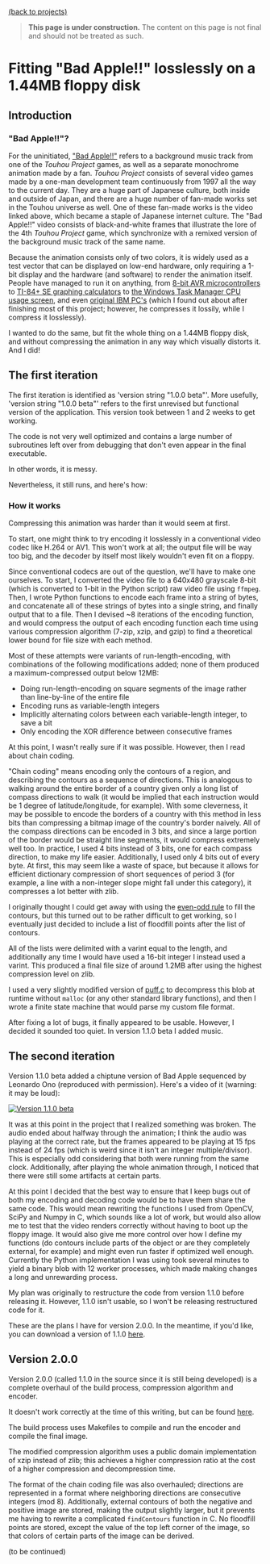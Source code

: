 [(back to projects)](/projects.md)

> **This page is under construction.**
> The content on this page is not final and should not be treated as such.

# Fitting "Bad Apple!!" losslessly on a 1.44MB floppy disk
## Introduction
### "Bad Apple!!"?

For the uninitiated, ["Bad Apple!!"](https://www.youtube.com/watch?v=9lNZ_Rnr7Jc) refers to a background music track from one of the *Touhou Project* games, as well as a separate monochrome animation made by a fan.
*Touhou Project* consists of several video games made by a one-man development team continuously from 1997 all the way to the current day. They are a huge part of Japanese culture, both inside and outside of Japan, and there are a huge number of fan-made works set in the Touhou universe as well.
One of these fan-made works is the video linked above, which became a staple of Japanese internet culture.
The "Bad Apple!!" video consists of black-and-white frames that illustrate the lore of the 4th *Touhou Project* game, which synchronize with a remixed version of the background music track of the same name.

Because the animation consists only of two colors, it is widely used as a test vector that can be displayed on low-end hardware, only requiring a 1-bit display and the hardware (and software) to render the animation itself.
People have managed to run it on anything, from [8-bit AVR microcontrollers](https://hackaday.com/2019/01/08/bad-apple-via-the-arduino-mega/) to [TI-84+ SE graphing calculators](https://www.youtube.com/watch?v=Eq5T9dE58E4) to [the Windows Task Manager CPU usage screen](https://www.reddit.com/r/pcmasterrace/comments/hbx72t/if_this_is_not_the_correct_way_to_use_a_64core/), and even [original IBM PC's](https://www.youtube.com/watch?v=MWdG413nNkI&feature=emb_logo) (which I found out about after finishing most of this project; however, he compresses it lossily, while I compress it losslessly).

I wanted to do the same, but fit the whole thing on a 1.44MB floppy disk, and without compressing the animation in any way which visually distorts it. And I did!

## The first iteration

The first iteration is identified as 'version string "1.0.0 beta"'.
More usefully, 'version string "1.0.0 beta"' refers to the first unrevised but functional version of the application.
This version took between 1 and 2 weeks to get working.

The code is not very well optimized and contains a large number of subroutines left over from debugging that don't even appear in the final executable.

In other words, it is messy.

Nevertheless, it still runs, and here's how:

### How it works

Compressing this animation was harder than it would seem at first.

To start, one might think to try encoding it losslessly in a conventional video codec like H.264 or AV1.
This won't work at all; the output file will be way too big, and the decoder by itself most likely wouldn't even fit on a floppy.

Since conventional codecs are out of the question, we'll have to make one ourselves. To start, I converted the video file to a 640x480 grayscale 8-bit (which is converted to 1-bit in the Python script) raw video file using `ffmpeg`. Then, I wrote Python functions to encode each frame into a string of bytes, and concatenate all of these strings of bytes into a single string, and finally output that to a file. Then I devised ~8 iterations of the encoding function, and would compress the output of each encoding function each time using various compression algorithm (7-zip, xzip, and gzip) to find a theoretical lower bound for file size with each method.

Most of these attempts were variants of run-length-encoding, with combinations of the following modifications added; none of them produced a maximum-compressed output below 12MB:
- Doing run-length-encoding on square segments of the image rather than line-by-line of the entire file
- Encoding runs as variable-length integers
- Implicitly alternating colors between each variable-length integer, to save a bit
- Only encoding the XOR difference between consecutive frames

At this point, I wasn't really sure if it was possible. However, then I read about chain coding.

"Chain coding" means encoding only the contours of a region, and describing the contours as a sequence of directions.
This is analogous to walking around the entire border of a country given only a long list of compass directions to walk (it would be implied that each instruction would be 1 degree of latitude/longitude, for example). With some cleverness, it may be possible to encode the borders of a country with this method in less bits than compressing a bitmap image of the country's border naively.
All of the compass directions can be encoded in 3 bits, and since a large portion of the border would be straight line segments, it would compress extremely well too.
In practice, I used 4 bits instead of 3 bits, one for each compass direction, to make my life easier.
Additionally, I used only 4 bits out of every byte. At first, this may seem like a waste of space, but 
because it allows for efficient dictionary compression of short sequences of period 3 (for example, a line with a non-integer slope might fall under this category), it compresses a lot better with zlib.

I originally thought I could get away with using the [even-odd rule](https://en.wikipedia.org/wiki/Even%E2%80%93odd_rule) to fill the contours, but this turned out to be rather difficult to get working, so I eventually just decided to include a list of floodfill points after the list of contours.

All of the lists were delimited with a varint equal to the length, and additionally any time I would have used a 16-bit integer I instead used a varint. This produced a final file size of around 1.2MB after using the highest compression level on zlib.

I used a very slightly modified version of [puff.c](https://github.com/madler/zlib/blob/master/contrib/puff/puff.c) to decompress this blob at runtime without `malloc` (or any other standard library functions), and then I wrote a finite state machine that would parse my custom file format.

After fixing a lot of bugs, it finally appeared to be usable. However, I decided it sounded too quiet. In version 1.1.0 beta I added music.

## The second iteration

Version 1.1.0 beta added a chiptune version of Bad Apple sequenced by Leonardo Ono (reproduced with permission).
Here's a video of it (warning: it may be loud):

[![Version 1.1.0 beta](https://img.youtube.com/vi/XarierMA1EQ/0.jpg)](https://www.youtube.com/watch?v=XarierMA1EQ)

It was at this point in the project that I realized something was broken. The audio ended about halfway through the animation; I think the audio was playing at the correct rate, but the frames appeared to be playing at 15 fps instead of 24 fps (which is weird since it isn't an integer multiple/divisor). This is especially odd considering that both were running from the same clock. Additionally, after playing the whole animation through, I noticed that there were still some artifacts at certain parts.

At this point I decided that the best way to ensure that I keep bugs out of both my encoding and decoding code would be to have them share the same code. This would mean rewriting the functions I used from OpenCV, SciPy and Numpy in C, which sounds like a lot of work, but would also allow me to test that the video renders correctly without having to boot up the floppy image. It would also give me more control over how I define my functions (do contours include parts of the object or are they completely external, for example) and might even run faster if optimized well enough. Currently the Python implementation I was using took several minutes to yield a binary blob with 12 worker processes, which made making changes a long and unrewarding process.

My plan was originally to restructure the code from version 1.1.0 before releasing it. However, 1.1.0 isn't usable, so I won't be releasing restructured code for it.

These are the plans I have for version 2.0.0. In the meantime, if you'd like, you can download a version of 1.1.0 [here](https://cdn.discordapp.com/attachments/724023422224695307/773272977361731614/full.img).

## Version 2.0.0

Version 2.0.0 (called 1.1.0 in the source since it is still being developed) is a complete overhaul of the build process, compression algorithm and encoder.

It doesn't work correctly at the time of this writing, but can be found [here](https://github.com/dunnousername/BadAppleFloppy).

The build process uses Makefiles to compile and run the encoder and compile the final image.

The modified compression algorithm uses a public domain implementation of xzip instead of zlib; this achieves a higher compression ratio at the cost of a higher compression and decompression time.

The format of the chain coding file was also overhauled; directions are represented in a format where neighboring directions are consecutive integers (mod 8). Additionally, external contours of both the negative and positive image are stored, making the output slightly larger, but it prevents me having to rewrite a complicated `findContours` function in C. No floodfill points are stored, except the value of the top left corner of the image, so that colors of certain parts of the image can be derived.

(to be continued)
